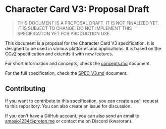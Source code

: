 # Character Card V3: Proposal Draft

> THIS DOCUMENT IS A PROPOSAL DRAFT. IT IS NOT FINALIZED YET. IT IS SUBJECT TO CHANGE. DO NOT IMPLEMENT THIS SPECIFICATION YET FOR PRODUCTION USE.

This document is a proposal for the Character Card V3 specification. It is designed to be used in various platforms and applications. It is based on the [CCv2](https://github.com/malfoyslastname/character-card-spec-v2/blob/main/spec_v2.md) specification and extends it with new features.

For short information and concepts, check the [concepts.md](concepts.md) document.

For the full specification, check the [SPEC_V3.md](SPEC_V3.md) document.

## Contributing

If you want to contribute to this specification, you can create a pull request to this repository. You can also create an issue for discussion.

If you don't have a GitHub account, you can also send an email to amasio1234@proton.me or contact me on Discord (kwaroran).